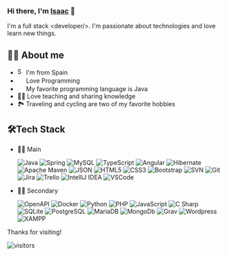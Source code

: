 ### Hi there, I'm [Isaac][website] 👋

I'm a full stack \<developer/>. I'm passionate about technologies and love learn new things.

## 👩‍💻 About me
* <img width="16" src="https://www.flaticon.com/svg/static/icons/svg/197/197593.svg" alt="Spain" /> I'm from Spain
* <img width="16" src="https://about.gitlab.com/images/blogimages/GitLab-Dev.png" alt="" /> Love Programming
* <img width="16" src="https://cdn3.iconfinder.com/data/icons/logos-and-brands-adobe/512/181_Java-512.png" alt="" /> My favorite programming language is Java
* 👩‍🏫 Love teaching and sharing knowledge
* 🏞️ Traveling and cycling are two of my favorite hobbies

## 🛠️Tech Stack

- 👩‍💻 Main

  ![Java](http://img.shields.io/badge/-Java-eee?style=flat-square&logo=java&logoColor=007396)
  ![Spring](http://img.shields.io/badge/-Spring-eee?style=flat-square&logo=spring&logoColor=6DB33F)
  ![MySQL](http://img.shields.io/badge/-MySQL-eee?style=flat-square&logo=mysql&logoColor=#4479A1)
  ![TypeScript](https://img.shields.io/badge/-TypeScript-eee?style=flat-square&logo=typescript&logoColor=3178C6)
  ![Angular](https://img.shields.io/badge/-Angular-EEE?style=flat-square&logo=angular&logoColor=DD0031)
  ![Hibernate](http://img.shields.io/badge/-Hibernate-eee?style=flat-square&logo=hibernate&logoColor=59666C)
  ![Apache Maven](http://img.shields.io/badge/-Maven-eee?style=flat-square&logo=apache-maven&logoColor=C71A36)
  ![JSON](http://img.shields.io/badge/-JSON-eee?style=flat-square&logo=json&logoColor=000000)
  ![HTML5](http://img.shields.io/badge/-HTML5-eee?style=flat-square&logo=html5&logoColor=E34F26)
  ![CSS3](https://img.shields.io/badge/-CSS3-eee?style=flat-square&logo=css3&logoColor=CC6699)
  ![Bootstrap](http://img.shields.io/badge/-Bootstrap-eee?style=flat-square&logo=bootstrap&logoColor=7952B3)
  ![SVN](http://img.shields.io/badge/-Subversion-eee?style=flat-square&logo=subversion&logoColor=2496ED)
  ![Git](http://img.shields.io/badge/-Git-eee?style=flat-square&logo=git&logoColor=809CC9)
  ![Jira](http://img.shields.io/badge/-Jira-eee?style=flat-square&logo=jira&logoColor=0052CC)
  ![Trello](http://img.shields.io/badge/-Trello-eee?style=flat-square&logo=trello&logoColor=0052CC)
  ![IntelliJ IDEA](http://img.shields.io/badge/-IntelliJ%20IDEA-eee?style=flat-square&logo=intellij-idea&logoColor=000000)
  ![VSCode](http://img.shields.io/badge/-VSCode-eee?style=flat-square&logo=visual-studio-code&logoColor=007ACC)

- 👩‍💻 Secondary

  ![OpenAPI](http://img.shields.io/badge/-OpenAPI-eee?style=flat-square&logo=openapi-initiative&logoColor=6BA539)
  ![Docker](http://img.shields.io/badge/-Docker-eee?style=flat-square&logo=docker&logoColor=2496ED)
  ![Python](http://img.shields.io/badge/-Python-eee?style=flat-square&logo=python&logoColor=3776AB)
  ![PHP](http://img.shields.io/badge/-PHP-eee?style=flat-square&logo=php&logoColor=777BB4)
  ![JavaScript](https://img.shields.io/badge/-JavaScript-eee?style=flat-square&logo=javascript&logoColor=F7DF1E)
  ![C Sharp](https://img.shields.io/badge/-C%20Sharp-eee?style=flat-square&logo=c-sharp&logoColor=239120)
  ![SQLite](https://img.shields.io/badge/-SQLite-eee?style=flat-square&logo=sqlite&logoColor=003B57)
  ![PostgreSQL](https://img.shields.io/badge/-PostgreSQL-eee?style=flat-square&logo=postgresql&logoColor=336791)
  ![MariaDB](https://img.shields.io/badge/-MariaDB-eee?style=flat-square&logo=mariadb&logoColor=003545)
  ![MongoDb](https://img.shields.io/badge/-MongoDb-eee?style=flat-square&logo=mongodb&logoColor=47A248)
  ![Grav](http://img.shields.io/badge/-Grav-eee?style=flat-square&logo=grav&logoColor=221E1F)
  ![Wordpress](http://img.shields.io/badge/-Wordpress-eee?style=flat-square&logo=wordpress&logoColor=21759B)
  ![XAMPP](http://img.shields.io/badge/-XAMPP-eee?style=flat-square&logo=xampp&logoColor=FB7A24)

<!--

- 🔭 I’m currently working on ...
- 🌱 I’m currently learning ...
- 👯 I’m looking to collaborate on ...
- 🤔 I’m looking for help with ...
- 💬 Ask me about ...
- 📫 How to reach me: ...
- 😄 Pronouns: ...
- ⚡ Fun fact: ...
-->

Thanks for visiting!

![visitors](https://visitor-badge.glitch.me/badge?page_id=igarciadev/igarciadev)

[website]: https://isaacgarciasanchez.es
